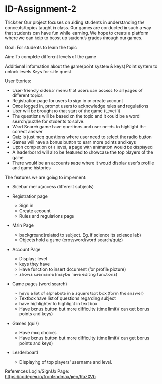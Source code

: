 # ID-Assignment-2
Trickster 
Our project focuses on aiding students in understanding the concepts/topics taught in class. Our games are conducted in such a way that students can have fun while learning. We hope to create a platform where we can help to boost up student’s grades through our games.

Goal:
For students to learn the topic 

Aim:
To complete different levels of the game

Additional information about the game(point system & keys)
Point system to unlock levels
Keys for side quest

User Stories:
- User-friendly sidebar menu that users can access to all pages of different topics 
- Registration page for users to sign in or create account
- Once logged in, prompt users to acknowledge rules and regulations
- User will be brought to that start of the game (Level 1)
- The questions will be based on the topic and it could be a word search/puzzle for students to solve.
- Word Search game have questions and user needs to highlight the correct answer
- Quiz is just mcq questions where user need to select the radio button
- Games will have a bonus button to earn more points and keys
- Upon completion of a level, a page with animation would be displayed
- A leaderboard will also be featured to showcase the top players of the game
- There would be an accounts page where it would display user’s profile and game histories


The features we are going to implement:
- Sidebar menu(access different subjects)

- Registration page
     - Sign in
     - Create account
     - Rules and regulations page

- Main Page
    - background(related to subject. Eg. if science its science lab)
    - Objects hold a game (crossword/word search/quiz)
- Account Page
    - Displays level
    - keys they have
    - Have function to insert document (for profile picture)
    - shows username (maybe have editing functions)
- Game pages (word search)
    - have a list of alphabets in a square text box (form the answer)
    - Textbox have list of questions regarding subject
    - have highlighter to highlight in text box
    -  Have bonus button but more difficulty (time limit)( can get bonus points and keys) 
- Games (quiz)
    - Have mcq choices
    - Have bonus button but more difficulty (time limit)( can get bonus points and keys) 

- Leaderboard
     - DIsplaying of top players' username and level.
     
References
Login/SignUp Page:
https://codepen.io/frontendmax/pen/RazXVb

